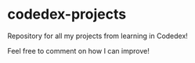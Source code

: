 # codedex-projects
Repository for all my projects from learning in Codedex!

Feel free to comment on how I can improve!
